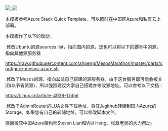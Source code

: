 <a href="https://portal.azure.cn/#create/Microsoft.Template/uri/https%3A%2F%2Fraw.githubusercontent.com%2Fahpeng%2FMesosMarathon%2Fmaster%2Fazuredeploy.json" target="_blank">
    <img src="http://azuredeploy.net/deploybutton.png"/>
</a>
<a href="http://armviz.io/#/?load=/https%3A%2F%2Fraw.githubusercontent.com%2Fahpeng%2FMesosMarathon%2Fmaster%2Fazuredeploy.json" target="_blank">
    <img src="http://armviz.io/visualizebutton.png"/>
</a>

本模板参考Azure Stack Quick Template。可以同时在中国区Azure和私有云上部署。

本模板作了以下的改动：   

.修改Ubuntu的源sources.list，指向国内的源，您也可以将以下的脚本中的源，指向其他源服务器  

https://raw.githubusercontent.com/ahpeng/MesosMarathon/master/parts/configure-mesos-azure.sh   

.修改了Mesos的源，指向盆盆自己搭建的源服务器，由于这台服务器可能会被关闭(以节省资源)，所以强烈建议大家自己搭建并修改源地址。可以参考以下文档：   

https://linux.cn/article-4926-1.html   

.修改了AdminRouter的LUA文件下载地址，将其从github转储到国内Azure的Storage，如果您有自己的转储地址，可以修改脚本文件。   

感谢微软中国Azure架构师Steven Lian和Wei Heng、张磊老师的大力帮助。


